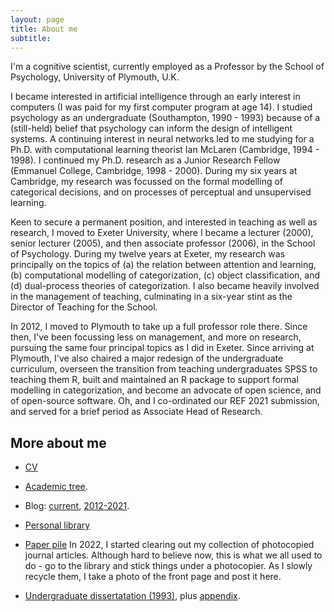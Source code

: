 ```yaml
---
layout: page
title: About me
subtitle: 
---
```


I'm a cognitive scientist, currently employed as a Professor by the School of Psychology, University of Plymouth, U.K. 

I became interested in artificial intelligence through an early interest in computers (I was paid for my first computer program at age 14). I studied psychology as an undergraduate (Southampton, 1990 - 1993) because of a (still-held) belief that psychology can inform the design of intelligent systems. A continuing interest in neural networks led to me studying for a Ph.D. with computational learning theorist Ian McLaren (Cambridge, 1994 - 1998). I continued my Ph.D. research as a Junior Research Fellow (Emmanuel College, Cambridge, 1998 - 2000). During my six years at Cambridge, my research was focussed on the formal modelling of categorical decisions, and on processes of perceptual and unsupervised learning.

Keen to secure a permanent position, and interested in teaching as well as research, I moved to Exeter University, where I became a lecturer (2000), senior lecturer (2005), and then associate professor (2006), in the School of Psychology. During my twelve years at Exeter, my research was principally on the topics of (a) the relation between attention and learning, (b) computational modelling of categorization, (c) object classification, and (d) dual-process theories of categorization. I also became heavily involved in the management of teaching, culminating in a six-year stint as the Director of Teaching for the School. 

In 2012, I moved to Plymouth to take up a full professor role there. Since then, I've been focussing less on management, and more on research, pursuing the same four principal topics as I did in Exeter. Since arriving at Plymouth, I've also chaired a major redesign of the undergraduate curriculum, overseen the transition from teaching undergraduates SPSS to teaching them R, built and maintained an R package to support formal modelling in categorization, and become an advocate of open science, and of open-source software. Oh, and I co-ordinated our REF 2021 submission, and served for a brief period as Associate Head of Research.

## More about me

- [CV](/cv)

- [Academic tree](https://academictree.org/psych/tree.php?pid=71145).

- Blog: [current](https://www.andywills.info/), [2012-2021](http://willslabblog.blogspot.com/).

- [Personal library](/library)

- [Paper pile](https://photos.app.goo.gl/ePLHRH2gnvfwB9wD8) In 2022, I started clearing out my collection of photocopied journal articles. Although hard to believe now, this is what we all used to do - go to the library and stick things under a photocopier. As I slowly recycle them, I take a photo of the front page and post it here.

- [Undergraduate dissertatation (1993)](/assets/pdf/1993wills.pdf), plus [appendix](/assets/pdf/1993willsAppendix.pdf).